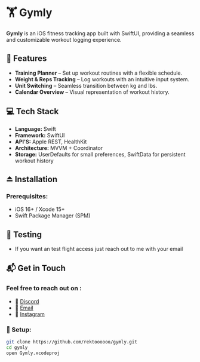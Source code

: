 # 🏋️ Gymly

**Gymly** is an iOS fitness tracking app built with SwiftUI, providing a seamless and customizable workout logging experience.

## 📄 Features
- **Training Planner** – Set up workout routines with a flexible schedule.
- **Weight & Reps Tracking** – Log workouts with an intuitive input system.
- **Unit Switching** – Seamless transition between kg and lbs.
- **Calendar Overview** – Visual representation of workout history.

## 💻 Tech Stack
- **Language:** Swift
- **Framework:** SwiftUI
- **API'S:** Apple REST, HealthKit
- **Architecture:** MVVM + Coordinator
- **Storage:** UserDefaults for small preferences, SwiftData for persistent workout history

## ⏏️ Installation
### Prerequisites:
- iOS 16+ / Xcode 15+
- Swift Package Manager (SPM)

## 🧪 Testing
- If you want an test flight access just reach out to me with your email

## 📬 Get in Touch
### Feel free to reach out on :
- 💬 [Discord](rektoooooo)  
- 📧 [Email](mailto:sebastian.kucera@icloud.com)  
- 📸 [Instagram](https://www.instagram.com/seb.kuc/)

### 📐 Setup:
```sh
git clone https://github.com/rektoooooo/gymly.git
cd gymly
open Gymly.xcodeproj
